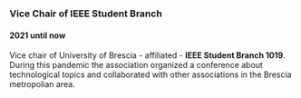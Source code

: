 
### Vice Chair of IEEE Student Branch

#### 2021 until now

Vice chair of University of Brescia - affiliated - **IEEE Student Branch 1019**.
During this pandemic the association organized a conference about technological topics and collaborated with other associations in the Brescia metropolian area.